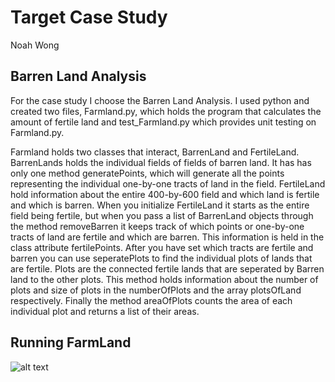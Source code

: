 # Target Case Study
Noah Wong 


## Barren Land Analysis
For the case study I choose the Barren Land Analysis. I used python and created two files, Farmland.py, which holds the program that calculates the amount of fertile land and test_Farmland.py which provides unit testing on Farmland.py. 

Farmland holds two classes that interact, BarrenLand and FertileLand. BarrenLands holds the individual fields of fields of barren land. It has has only one method generatePoints, which will generate all the points representing the individual one-by-one tracts of land in the field. FertileLand hold information about the entire 400-by-600 field and which land is fertile and which is barren. When you initialize FertileLand it starts as the entire field being fertile, but when you pass a list of BarrenLand objects through the method removeBarren it keeps track of which points or one-by-one tracts of land are fertile and which are barren. This information is held in the class attribute fertilePoints. After you have set which tracts are fertile and barren you can use seperatePlots to find the individual plots of lands that are fertile. Plots are the connected fertile lands that are seperated by Barren land to the other plots. This method holds information about the number of plots and size of plots in the numberOfPlots and the array plotsOfLand respectively. Finally the method areaOfPlots counts the area of each individual plot and returns a list of their areas.



## Running FarmLand
![alt text](https://raw.githubusercontent.com/NoahWong96/Barren-Land-Analysis/edit/master/ExampleCode.PNG)



